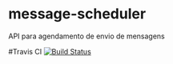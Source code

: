 # message-scheduler
API para agendamento de envio de mensagens

#Travis CI
[![Build Status](https://travis-ci.org/bosofelipe/message-scheduler.svg?branch=main)](https://travis-ci.org/bosofelipe/message-scheduler)